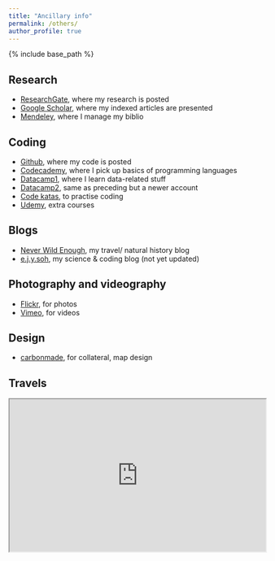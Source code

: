 ```yaml
---
title: "Ancillary info"
permalink: /others/
author_profile: true
---
```


{% include base_path %}


## Research
- [ResearchGate](http://www.researchgate.net/profile/Eunice_Soh2), where my research is posted
- [Google Scholar](https://scholar.google.com/citations?user=8tnjlIUAAAAJ), where my indexed articles are presented
- [Mendeley](https://www.mendeley.com/profiles/eunice-soh3/), where I manage my biblio

## Coding
- [Github](https://www.github.com/eunices), where my code is posted
- [Codecademy](https://www.codecademy.com/ejysoh), where I pick up basics of programming languages
- [Datacamp1]( https://www.datacamp.com/profile/eunicesjy), where I learn data-related stuff
- [Datacamp2](https://www.datacamp.com/profile/ejysoh), same as preceding but a newer account
- [Code katas](https://www.codewars.com/users/eunix), to practise coding
- [Udemy](https://www.udemy.com/user/eunice-soh/), extra courses

## Blogs
- [Never Wild Enough](https://neverwildenough.blogspot.sg), my travel/ natural history blog
- [e.j.y.soh](https://medium.com/@e.j.y.soh), my science & coding blog (not yet updated)

## Photography and videography
- [Flickr](http://www.flickr.com/photos/crazyme/), for photos
- [Vimeo](https://vimeo.com/eunicesjy), for videos

## Design
- [carbonmade](http://eunice.carbonmade.com), for collateral, map design

## Travels 
<iframe src="https://www.google.com/maps/d/embed?mid=1MmLw-ZktRAwyLV7OwWh6U2StXrnVw1od&hl=en" width="100%" height="300px"></iframe>
